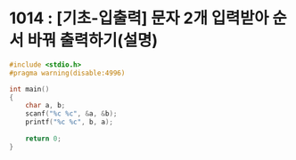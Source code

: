 # 1014 : [기초-입출력] 문자 2개 입력받아 순서 바꿔 출력하기(설명)

```c
#include <stdio.h>
#pragma warning(disable:4996)

int main()
{
    char a, b;
    scanf("%c %c", &a, &b);
    printf("%c %c", b, a);
    
    return 0;
}
```